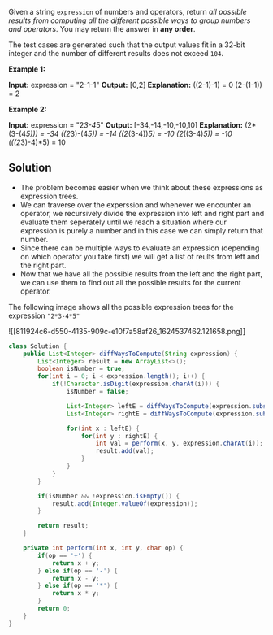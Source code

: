 Given a string `expression` of numbers and operators, return _all possible results from computing all the different possible ways to group numbers and operators_. You may return the answer in **any order**.

The test cases are generated such that the output values fit in a 32-bit integer and the number of different results does not exceed `104`.

**Example 1:**

**Input:** expression = "2-1-1"
**Output:** [0,2]
**Explanation:**
((2-1)-1) = 0 
(2-(1-1)) = 2

**Example 2:**

**Input:** expression = "2*3-4*5"
**Output:** [-34,-14,-10,-10,10]
**Explanation:**
(2*(3-(4*5))) = -34 
((2*3)-(4*5)) = -14 
((2*(3-4))*5) = -10 
(2*((3-4)*5)) = -10 
(((2*3)-4)*5) = 10


## Solution

- The problem becomes easier when we think about these expressions as expression trees.
- We can traverse over the experssion and whenever we encounter an operator, we recursively divide the expression into left and right part and evaluate them seperately until we reach a situation where our expression is purely a number and in this case we can simply return that number.
- Since there can be multiple ways to evaluate an expression (depending on which operator you take first) we will get a list of reults from left and the right part.
- Now that we have all the possible results from the left and the right part, we can use them to find out all the possible results for the current operator.

The following image shows all the possible expression trees for the expression `"2*3-4*5"`

![[811924c6-d550-4135-909c-e10f7a58af26_1624537462.121658.png]]


```java
class Solution {
    public List<Integer> diffWaysToCompute(String expression) {
        List<Integer> result = new ArrayList<>();
        boolean isNumber = true;
        for(int i = 0; i < expression.length(); i++) {
            if(!Character.isDigit(expression.charAt(i))) {
                isNumber = false;

                List<Integer> leftE = diffWaysToCompute(expression.substring(0, i));
                List<Integer> rightE = diffWaysToCompute(expression.substring(i + 1));

                for(int x : leftE) {
                    for(int y : rightE) {
                        int val = perform(x, y, expression.charAt(i));
                        result.add(val);
                    }
                }
            }
        }

        if(isNumber && !expression.isEmpty()) {
            result.add(Integer.valueOf(expression));
        }

        return result;
    }

    private int perform(int x, int y, char op) {
        if(op == '+') {
            return x + y;
        } else if(op == '-') {
            return x - y;
        } else if(op == '*') {
            return x * y;
        }
        return 0;
    }
}
```
